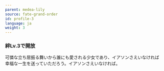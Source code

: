 ```yaml
---
parent: medea-lily
source: fate-grand-order
id: profile-3
language: ja
weight: 3
---
```


### 絆Lv.3で開放

可憐な立ち居振る舞いから誰にも愛される少女であり、イアソンさえいなければ幸福な一生を送っていただろう。イアソンさえいなければ。
